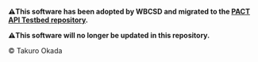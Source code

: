 **⚠️This software has been adopted by WBCSD and migrated to the [PACT API Testbed repository](https://github.com/wbcsd/pact-api-testbed).**

**⚠️This software will no longer be updated in this repository.**


&copy; Takuro Okada